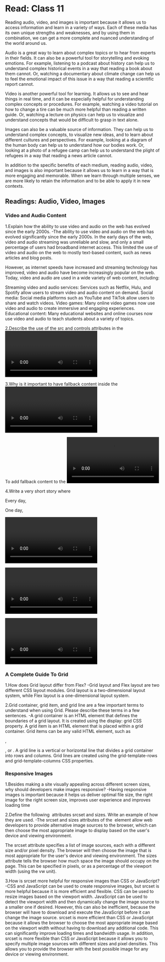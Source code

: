 # Read: Class 11
Reading audio, video, and images is important because it allows us to access information and learn in a variety of ways. Each of these media has its own unique strengths and weaknesses, and by using them in combination, we can get a more complete and nuanced understanding of the world around us.

Audio is a great way to learn about complex topics or to hear from experts in their fields. It can also be a powerful tool for storytelling and evoking emotions. For example, listening to a podcast about history can help us to understand complex historical events in a way that reading a book about them cannot. Or, watching a documentary about climate change can help us to feel the emotional impact of this issue in a way that reading a scientific report cannot.

Video is another powerful tool for learning. It allows us to see and hear things in real time, and it can be especially helpful for understanding complex concepts or procedures. For example, watching a video tutorial on how to change a tire can be much more helpful than reading a written guide. Or, watching a lecture on physics can help us to visualize and understand concepts that would be difficult to grasp in text alone.

Images can also be a valuable source of information. They can help us to understand complex concepts, to visualize new ideas, and to learn about different cultures and perspectives. For example, looking at a diagram of the human body can help us to understand how our bodies work. Or, looking at a photo of a refugee camp can help us to understand the plight of refugees in a way that reading a news article cannot.

In addition to the specific benefits of each medium, reading audio, video, and images is also important because it allows us to learn in a way that is more engaging and memorable. When we learn through multiple senses, we are more likely to retain the information and to be able to apply it in new contexts.

## Readings: Audio, Video, Images

### Video and Audio Content

1.Explain how the ability to use video and audio on the web has evolved since the early 2000s.
-The ability to use video and audio on the web has evolved significantly since the early 2000s. In the early days of the web, video and audio streaming was unreliable and slow, and only a small percentage of users had broadband internet access. This limited the use of video and audio on the web to mostly text-based content, such as news articles and blog posts.

However, as internet speeds have increased and streaming technology has improved, video and audio have become increasingly popular on the web. Today, video and audio are used in a wide variety of web content, including:

Streaming video and audio services: Services such as Netflix, Hulu, and Spotify allow users to stream video and audio content on demand.
Social media: Social media platforms such as YouTube and TikTok allow users to share and watch videos.
Video games: Many online video games now use video and audio to create immersive and engaging experiences.
Educational content: Many educational websites and online courses now use video and audio to teach students about a variety of topics.


2.Describe the use of the src and controls attributes in the <video> element.
-The <video> element is used to embed video content in a web page. The src attribute specifies the URL of the video file. The controls attribute specifies whether or not to display the video player controls.

3.Why is it important to have fallback content inside the <video> element?
-It is important to have fallback content inside the <video> element in case the video does not play for any reason. This could be due to the user not having a compatible browser, the user not having a fast enough internet connection, or the video file being unavailable.

To add fallback content to the <video> element, you can use the <source> element. The <source> element specifies a different video file to play if the first video file does not play.

4.Write a very short story where <audio> and <video> are characters.
-<audio> and <video> were once best friends. They lived together in a small code editor, and they loved to play together.

Every day, <audio> would tell <video> stories about the world outside of the code editor. <video> would listen intently, and sometimes he would even dream about the places that <audio> described.

One day, <audio> told <video> about a new website that was being built. This website would allow people to watch and listen to all sorts of content, including videos and music.

<video> was excited. He had always dreamed of being able to share his stories with the world. But he was also scared. He didn't know if he was good enough to be on the website.

<audio> reassured <video>. He told him that he was the most talented video element he knew. He told him that his stories were unique and special.

<video> took a deep breath and decided to go for it. He submitted his stories to the website, and a few weeks later, he was accepted.

<video> was thrilled. He was finally able to share his stories with the world. And it was all thanks to his best friend, <audio>.

<audio> was proud of <video>. He knew that his friend was destined for great things. And he was excited to see what the future held for both of them.



### A Complete Guide To Grid

1.How does Grid layout differ from Flex?
-Grid layout and Flex layout are two different CSS layout modules. Grid layout is a two-dimensional layout system, while Flex layout is a one-dimensional layout system.

2.Grid container, grid item, and grid line are a few important terms to understand when using Grid. Please describe these terms in a few sentences.
-A grid container is an HTML element that defines the boundaries of a grid layout. It is created using the display: grid CSS property.
A grid item is an HTML element that is placed within a grid container. Grid items can be any valid HTML element, such as <div>, <p>, or <img>.
A grid line is a vertical or horizontal line that divides a grid container into rows and columns. Grid lines are created using the grid-template-rows and grid-template-columns CSS properties.

### Responsive Images

1.Besides making a site visually appealing across different screen sizes, why should developers make images responsive?
-Having responsive images is important because it helps us deliver optimal file size, the right image for the right screen size, improves user experience and improves loading time

2.Define the following <img> attributes srcset and sizes. Write an example of how they are used.
-The srcset and sizes attributes of the <img> element allow web developers to provide alternative image sources to the browser, which can then choose the most appropriate image to display based on the user's device and viewing environment.

The srcset attribute specifies a list of image sources, each with a different size and/or pixel density. The browser will then choose the image that is most appropriate for the user's device and viewing environment.
The sizes attribute tells the browser how much space the image should occupy on the page. This can be specified in pixels, or as a percentage of the viewport width (using the vw unit).

3.How is srcset more helpful for responsive images than CSS or JavaScript?
-CSS and JavaScript can be used to create responsive images, but srcset is more helpful because it is more efficient and flexible.
CSS can be used to resize images based on the viewport width. 
JavaScript can be used to detect the viewport width and then dynamically change the image source to a smaller one if desired. However, this can also be inefficient, because the browser will have to download and execute the JavaScript before it can change the image source.
srcset is more efficient than CSS or JavaScript because it allows the browser to choose the most appropriate image based on the viewport width without having to download any additional code. This can significantly improve loading times and bandwidth usage.
In addition, srcset is more flexible than CSS or JavaScript because it allows you to specify multiple image sources with different sizes and pixel densities. This allows you to provide the browser with the best possible image for any device or viewing environment.

